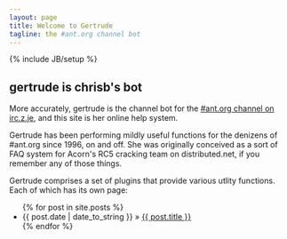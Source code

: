 ```yaml
---
layout: page
title: Welcome to Gertrude
tagline: the #ant.org channel bot
---
```

{% include JB/setup %}

## gertrude is chrisb's bot

More accurately, gertrude is the channel bot for the [#ant.org channel on irc.z.je](irc://irc.z.je/#ant.org), and this site
is her online help system.

Gertrude has been performing mildly useful functions for the denizens of #ant.org since 1996, on and off. She was originally
conceived as a sort of FAQ system for Acorn's RC5 cracking team on distributed.net, if you remember any of those things.

Gertrude comprises a set of plugins that provide various utlity functions. Each of which has its own page:

<ul class="posts">  
{% for post in site.posts %}
    <li><span>{{ post.date | date_to_string }}</span> &raquo; <a href="{{ BASE_PATH }}{{ post.url }}">{{ post.title }}</a></li>
  {% endfor %}
</ul>


